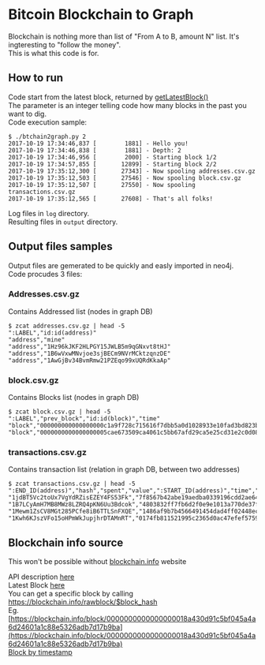 # Bitcoin Blockchain to Graph

Blockchain is nothing more than list of "From A to B, amount N" list.
<bt>It's ingteresting to "follow the money".
<br>This is what this code is for.

## How to run
Code start from the latest block, returned by [getLatestBlock\(\)](https://github.com/wiwwo/btchain2graph/blob/d9848d7dcb0f3d51d0e4a34b27715bd398301645/functions/myFunctions.py#L7)
<br>The parameter is an integer telling code how many blocks in the past you want to dig.
<br>Code execution sample:
```
$ ./btchain2graph.py 2
2017-10-19 17:34:46,837 [        1881] - Hello you!
2017-10-19 17:34:46,838 [        1881] - Depth: 2
2017-10-19 17:34:46,956 [        2000] - Starting block 1/2
2017-10-19 17:34:57,855 [       12899] - Starting block 2/2
2017-10-19 17:35:12,300 [       27343] - Now spooling addresses.csv.gz
2017-10-19 17:35:12,503 [       27546] - Now spooling block.csv.gz
2017-10-19 17:35:12,507 [       27550] - Now spooling transactions.csv.gz
2017-10-19 17:35:12,565 [       27608] - That's all folks!
```

Log files in `log` directory.
<br>Resulting files in `output` directory.

## Output files samples
Output files are gemerated to be quickly and easly imported in neo4j.
<br>Code procudes 3 files:

### Addresses.csv.gz
Contains Addressed list (nodes in graph DB)
```
$ zcat addresses.csv.gz | head -5
":LABEL","id:id(address)"
"address","mine"
"address","1Hz96kJKF2HLPGY15JWLB5m9qGNxvt8tHJ"
"address","1B6wVxwMNvjoe3sjBECm9NVrMCktzqnzDE"
"address","1AwGjBv34BvmRmw21PZEqo99xUQRdKkaAp"
```

### block.csv.gz
Contains Blocks list (nodes in graph DB)
```
$ zcat block.csv.gz | head -5
":LABEL","prev_block","id:id(block)","time"
"block","000000000000000000c1a9f728c715616f7dbb5a0d1028933e10fad3bd823b65","000000000000000000db8aa29a5c4c9feeb6fcfed04c30c15c6e27dc1527736e","1508426999"
"block","0000000000000000005cae673509ca4061c5bb67afd29ca5e25cd31e2c0d0823","000000000000000000c1a9f728c715616f7dbb5a0d1028933e10fad3bd823b65","1508426733"
```

### transactions.csv.gz
Contains transaction list (relation in graph DB, between two addresses)
```
$ zcat transactions.csv.gz | head -5
":END_ID(address)","hash","spent","value",":START_ID(address)","time",":TYPE"
"1jdBT5Vc2toUx7VgYdRZisEZEY4FS53Fk","7f8567b42abe19aedba0339196cdd2ae646447c05117738da391ee465d83c88c","False","0","mine","1508426999","transaction"
"1B7LCyAmH7MB8MWz8LZRQ4pKN6Uu3Bdcok","4803832ff7fb6d2f0e9e1013a770de37f18bdb386d4a0252a68dc710ef2736a4","False","20000000","1B6wVxwMNvjoe3sjBECm9NVrMCktzqnzDE","1508412634","transaction"
"1Mewm1ZsCV8MGt285PCfe8iB6TTLSnFXQE","1486af9b7b4566491454dad4ff02448ecedc5a4efe98df88dbc7a9dc23924a19","False","228800000","1Hhr67kbfpcewPjZCMYq4Xssz9jP8MGhyE","1508426938","transaction"
"1Kwh6KJszVFo15oHPmWkJupjhrDTAMnRT","0174fb811521995c2365d0ac47efef575905db84d8924118b457d6683858c6e0","False","1152462466","19rdJPyvUkaJDgfbzj5yWLXdKeySqJWwCX","1508426999","transaction"
```


## Blockchain info source
This won't be possible without [blockchain.info](blockchain.info) website

API description [here](https://blockchain.info/api/blockchain_api)
<br>Latest Block [here](https://blockchain.info/latestblock)
<br>
You can get a specific block by calling https://blockchain.info/rawblock/$block_hash
<br>Eg. [https://blockchain.info/block/0000000000000000018a430d91c5bf045a4a6d24601a1c88e5326adb7d17b9ba](https://blockchain.info/block/0000000000000000018a430d91c5bf045a4a6d24601a1c88e5326adb7d17b9ba)
<br>[Block by timestamp](https://blockchain.info/blocks/1294047694000)
